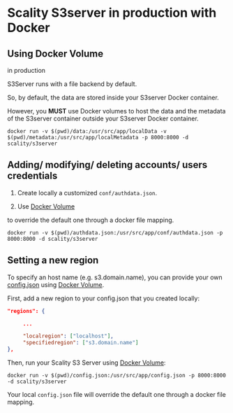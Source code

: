 # Scality S3server in production with Docker

## Using Docker Volume

in production

S3Server runs with a file backend by default.

So, by default, the data are stored inside your S3server Docker container.

However, you **MUST** use Docker volumes to host the data and the metadata of
the S3server container outside your S3server Docker container.

`docker run -­v $(pwd)/data:/usr/src/app/localData -­v`
`$(pwd)/metadata:/usr/src/app/localMetadata -p 8000:8000 ­-d scality/s3server`

## Adding/ modifying/ deleting accounts/ users credentials

1. Create locally a customized `conf/authdata.json`.

2. Use [Docker Volume](https://docs.docker.com/engine/tutorials/dockervolumes/)

to override the default one through a docker file mapping.

`docker run -v $(pwd)/authdata.json:/usr/src/app/conf/authdata.json -p`
`8000:8000 -d scality/s3server`

## Setting a new region

To specify an host name (e.g. s3.domain.name),
you can provide your own
[config.json](https://github.com/scality/S3/blob/master/config.json)
using [Docker Volume](https://docs.docker.com/engine/tutorials/dockervolumes/).

First, add a new region to your config.json that you created locally:

```json
"regions": {

     ...

     "localregion": ["localhost"],
     "specifiedregion": ["s3.domain.name"]
},
```

Then, run your Scality S3 Server using
[Docker Volume](https://docs.docker.com/engine/tutorials/dockervolumes/):

`docker run -v $(pwd)/config.json:/usr/src/app/config.json -p 8000:8000`
`-d scality/s3server`

Your local `config.json` file will override the default one through a docker
file mapping.
